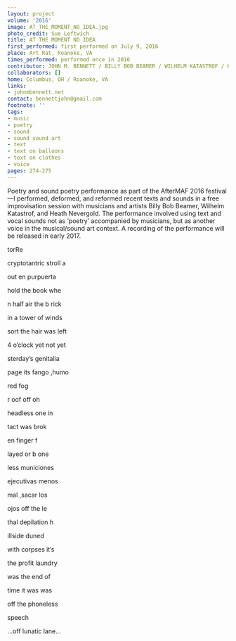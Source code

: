 ```yaml
---
layout: project
volume: '2016'
image: AT_THE_MOMENT_NO_IDEA.jpg
photo_credit: Sue Leftwich
title: AT THE MOMENT NO IDEA
first_performed: first performed on July 9, 2016
place: Art Rat, Roanoke, VA
times_performed: performed once in 2016
contributor: JOHN M. BENNETT / BILLY BOB BEAMER / WILHELM KATASTROF / HEATH NEVERGOLD
collaborators: []
home: Columbus, OH / Roanoke, VA
links:
- johnmbennett.net
contact: bennettjohn@gmail.com
footnote: ''
tags:
- music
- poetry
- sound
- sound sound art
- text
- text on balloons
- text on clothes
- voice
pages: 274-275
---
```


Poetry and sound poetry performance as part of the AfterMAF 2016 festival—I performed, deformed, and reformed recent texts and sounds in a free improvisation session with musicians and artists Billy Bob Beamer, Wilhelm Katastrof, and Heath Nevergold. The performance involved using text and vocal sounds not as ‘poetry’ accompanied by musicians, but as another voice in the musical/sound art context. A recording of the performance will be released in early 2017.

torRe

cryptotantric stroll a

out en purpuerta

hold the book whe

n half air the b rick

in a tower of winds

sort the hair was left

4 o’clock yet not yet

sterday’s genitalia

page its fango ,humo

red fog

r oof off oh

headless one in

tact was brok

en finger f

layed or b one

less municiones

ejecutivas menos

mal ,sacar los

ojos off the le

thal depilation h

illside duned

with corpses it’s

the profit laundry

was the end of

time it was was

off the phoneless

speech

…off lunatic lane…

